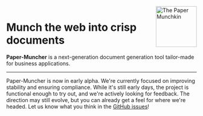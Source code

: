 <img id="munchkin" alt="The Paper Munchkin" src="assets/munchkin.svg" />
<style>
    #munchkin {
        float: right;
        width: 6rlh;
        height: 6rlh;
        margin-left: 1rem;
    }
</style>

# Munch the web into crisp documents

**Paper-Muncher** is a next-generation document generation tool tailor-made for business applications.

---

Paper-Muncher is now in early alpha. We're currently focused on improving stability and ensuring compliance. While it's still early days, the project is functional enough to try out, and we're actively looking for feedback. The direction may still evolve, but you can already get a feel for where we're headed. Let us know what you think in the [GitHub issues](https://github.com/odoo/paper-muncher/issues)!
